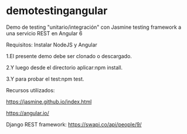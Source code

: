 # demotestingangular

Demo de testing "unitario/integración" con Jasmine testing framework a una servicio REST en Angular 6

Requisitos: Instalar NodeJS y Angular

1.El presente demo debe ser clonado o descargado.

2.Y luego desde el directorio aplicar:npm install.

3.Y para probar el test:npm test.

Recursos utilizados:

https://jasmine.github.io/index.html

https://angular.io/

Django REST framework: https://swapi.co/api/people/9/
